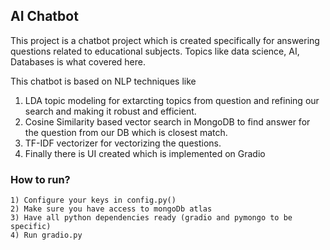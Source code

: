 ## AI Chatbot 
This project is a chatbot project which is created specifically for answering questions related to educational subjects. Topics like data science, AI, Databases is what covered here. 

This chatbot is based on NLP techniques like 
1. LDA topic modeling for extarcting topics from question and refining our search and making it robust and efficient.
2. Cosine Similarity based vector search in MongoDB to find answer for the question from our DB which is closest match.
3. TF-IDF vectorizer for vectorizing the questions.
4. Finally there is UI created which is implemented on Gradio 

### How to run?
    1) Configure your keys in config.py()
    2) Make sure you have access to mongoDb atlas
    3) Have all python dependencies ready (gradio and pymongo to be specific)
    4) Run gradio.py

